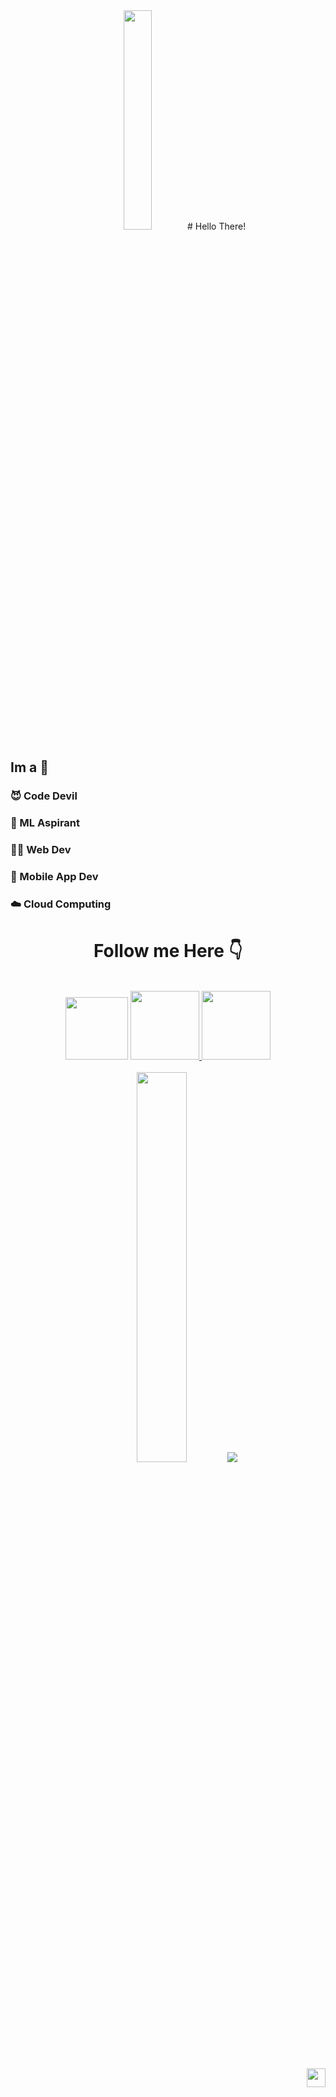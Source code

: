 <div align="center">
<img src="https://media2.giphy.com/media/fPSxQDOJ7bGso/200.gif" width="30%"/>
# Hello There!
</div>

## Im a 🎯

### 😈 Code Devil 

### 🤖 ML Aspirant  

### 👨‍💻 Web Dev  
  
### 📱 Mobile App Dev 

### ☁️ Cloud Computing  


<div align="center">
  
# Follow me Here 👇
<br>
<a href="https://instagram.com/__a_h_m__e_d___?utm_medium=copy_link" rel="some text"> <img src="https://www.vocalzone.com/wp-content/uploads/2018/04/instagram-GIF-source.gif" height="100px"></a>
<a href="https://www.linkedin.com/in/adheel-ahmed-chelakkot-658023212/"><img src="https://i.pinimg.com/originals/d3/3b/d9/d33bd9baa83a336184055c07dc8ccaa8.gif" height="110px"/>
<a href="https://github.com/AdheelAhmed-D3CD"><img src="https://rapidapi.com/blog/wp-content/uploads/2017/01/octocat.gif" height="110px"/></a>
</div>
<div align="center"><br>
<img src="https://media.tenor.com/images/217f0468962e1c1703c8719aca1b6b0b/tenor.gif" width="40%"/> <img src="https://github-readme-stats.vercel.app/api?username=AdheelAhmed-D3CD&&count_private=true&show_icons=true&text_color=daf7dc&&theme=midnight-purple">
</div>
<div align="right"><br><br>
<img src="https://komarev.com/ghpvc/?username=AdheelAhmed-D3CD&color=f833ff" height="30px">
</div>


